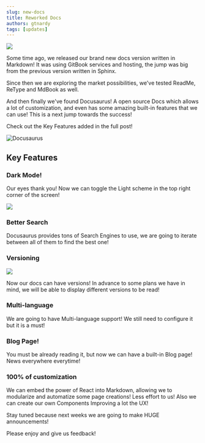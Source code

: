 ```yaml
---
slug: new-docs
title: Reworked Docs
authors: gtnardy
tags: [updates]
---
```



![](/img/docs/new-docs.png)

Some time ago, we released our brand new docs version written in Markdown! It was using GitBook services and hosting, the jump was big from the previous version written in Sphinx.

Since then we are exploring the market possibilities, we've tested ReadMe, ReType and MdBook as well.

And then finally we've found Docusaurus! A open source Docs which allows a lot of customization, and even has some amazing built-in features that we can use! This is a next jump towards the success!

Check out the Key Features added in the full post!

<!--truncate-->

![Docusaurus](https://d33wubrfki0l68.cloudfront.net/ea8e37a6a30e9c260a8936d95c579af4a2dd3df7/6ee7e/img/docusaurus_keytar.svg)

## Key Features

### Dark Mode!

Our eyes thank you! Now we can toggle the Light scheme in the top right corner of the screen!

![](/img/blog/new-docs/dark-mode.jpg)

### Better Search

Docusaurus provides tons of Search Engines to use, we are going to iterate between all of them to find the best one!

### Versioning

![](/img/blog/new-docs/versions.jpg)

Now our docs can have versions! In advance to some plans we have in mind, we will be able to display different versions to be read!

### Multi-language

We are going to have Multi-language support! We still need to configure it but it is a must!

### Blog Page!

You must be already reading it, but now we can have a built-in Blog page! News everywhere everytime!

### 100% of customization

We can embed the power of React into Markdown, allowing we to modularize and automatize some page creations! Less effort to us! Also we can create our own Components Improving a lot the UX! 


Stay tuned because next weeks we are going to make HUGE announcements!

Please enjoy and give us feedback!